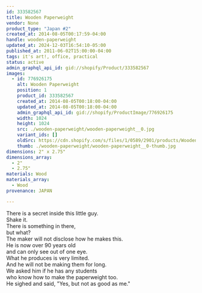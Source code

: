 ```yaml
---
id: 333582567
title: Wooden Paperweight
vendor: None
product_type: "Japan #2"
created_at: 2014-08-05T00:17:59-04:00
handle: wooden-paperweight
updated_at: 2024-12-03T16:54:10-05:00
published_at: 2011-06-02T15:00:00-04:00
tags: it's art!, office, practical
status: active
admin_graphql_api_id: gid://shopify/Product/333582567
images:
  - id: 776926175
    alt: Wooden Paperweight
    position: 1
    product_id: 333582567
    created_at: 2014-08-05T00:18:00-04:00
    updated_at: 2014-08-05T00:18:00-04:00
    admin_graphql_api_id: gid://shopify/ProductImage/776926175
    width: 1024
    height: 1024
    src: ./wooden-paperweight/wooden-paperweight__0.jpg
    variant_ids: []
    oldSrc: https://cdn.shopify.com/s/files/1/0589/2901/products/Wooden-Paperweight_1.jpeg?v=1407212280
    thumb: ./wooden-paperweight/wooden-paperweight__0-thumb.jpg
dimensions: 2" x 2.75"
dimensions_array:
  - 2"
  - 2.75"
materials: Wood
materials_array:
  - Wood
provenance: JAPAN

---
```


There is a secret inside this little guy.  
Shake it.  
There is something in there,  
but what?  
The maker will not disclose how he makes this.  
He is now over 90 years old  
and can only see out of one eye.  
What he produces is very limited.  
And he will not be making them for long.  
We asked him if he has any students  
who know how to make the paperweight too.  
He sighed and said, "Yes, but not as good as me."